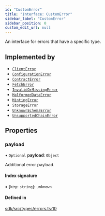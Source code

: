 ```yaml
---
id: "CustomError"
title: "Interface: CustomError"
sidebar_label: "CustomError"
sidebar_position: 0
custom_edit_url: null
---
```


An interface for errors that have a specific type.

## Implemented by

- [`ClientError`](../classes/ClientError.md)
- [`ConfigurationError`](../classes/ConfigurationError.md)
- [`ContractError`](../classes/ContractError.md)
- [`FetchError`](../classes/FetchError.md)
- [`InvalidOrMissingError`](../classes/InvalidOrMissingError.md)
- [`MalformedDataError`](../classes/MalformedDataError.md)
- [`MintingError`](../classes/MintingError.md)
- [`StorageError`](../classes/StorageError.md)
- [`UnknownSchemaError`](../classes/UnknownSchemaError.md)
- [`UnsupportedChainError`](../classes/UnsupportedChainError.md)

## Properties

### payload

• `Optional` **payload**: `Object`

Additional error payload.

#### Index signature

▪ [key: `string`]: `unknown`

#### Defined in

[sdk/src/types/errors.ts:10](https://github.com/hypercerts-org/hypercerts/blob/d4ff8ba/sdk/src/types/errors.ts#L10)
